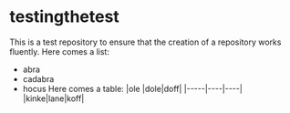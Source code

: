 # testingthetest
This is a test repository to ensure that the creation of a repository works
fluently. Here comes a list:
- abra
- cadabra
- hocus
Here comes a table:
|ole |dole|doff|
|-----|----|----|
|kinke|lane|koff|